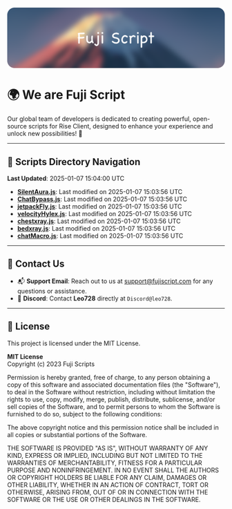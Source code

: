 ![Banner](.github/b.webp)

# 🌍 **We are Fuji Script**

Our global team of developers is dedicated to creating powerful, open-source scripts for Rise Client, designed to enhance your experience and unlock new possibilities! 🌟

---
<!-- SCRIPTS_NAVIGATION_START -->
## 📂 **Scripts Directory Navigation**

**Last Updated**: 2025-01-07 15:04:00 UTC

- **[SilentAura.js](scripts/SilentAura.js)**: Last modified on 2025-01-07 15:03:56 UTC
- **[ChatBypass.js](scripts/ChatBypass.js)**: Last modified on 2025-01-07 15:03:56 UTC
- **[jetpackFly.js](scripts/jetpackFly.js)**: Last modified on 2025-01-07 15:03:56 UTC
- **[velocityHylex.js](scripts/velocityHylex.js)**: Last modified on 2025-01-07 15:03:56 UTC
- **[chestxray.js](scripts/chestxray.js)**: Last modified on 2025-01-07 15:03:56 UTC
- **[bedxray.js](scripts/bedxray.js)**: Last modified on 2025-01-07 15:03:56 UTC
- **[chatMacro.js](scripts/chatMacro.js)**: Last modified on 2025-01-07 15:03:56 UTC

<!-- SCRIPTS_NAVIGATION_END -->

---

## 💬 **Contact Us**  
- 📬 **Support Email**: Reach out to us at [support@fujiscript.com](mailto:support@fujiscript.com) for any questions or assistance.  
- 💬 **Discord**: Contact **Leo728** directly at `Discord@leo728`.

---

## 📜 **License**

This project is licensed under the MIT License.  

**MIT License**  
Copyright (c) 2023 Fuji Scripts  

Permission is hereby granted, free of charge, to any person obtaining a copy of this software and associated documentation files (the "Software"), to deal in the Software without restriction, including without limitation the rights to use, copy, modify, merge, publish, distribute, sublicense, and/or sell copies of the Software, and to permit persons to whom the Software is furnished to do so, subject to the following conditions:  

The above copyright notice and this permission notice shall be included in all copies or substantial portions of the Software.  

THE SOFTWARE IS PROVIDED "AS IS", WITHOUT WARRANTY OF ANY KIND, EXPRESS OR IMPLIED, INCLUDING BUT NOT LIMITED TO THE WARRANTIES OF MERCHANTABILITY, FITNESS FOR A PARTICULAR PURPOSE AND NONINFRINGEMENT. IN NO EVENT SHALL THE AUTHORS OR COPYRIGHT HOLDERS BE LIABLE FOR ANY CLAIM, DAMAGES OR OTHER LIABILITY, WHETHER IN AN ACTION OF CONTRACT, TORT OR OTHERWISE, ARISING FROM, OUT OF OR IN CONNECTION WITH THE SOFTWARE OR THE USE OR OTHER DEALINGS IN THE SOFTWARE.  
